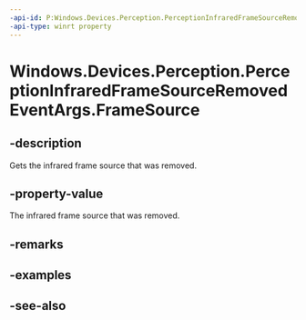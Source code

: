 ----api-id: P:Windows.Devices.Perception.PerceptionInfraredFrameSourceRemovedEventArgs.FrameSource
-api-type: winrt property
---<!-- Property syntaxpublic Windows.Devices.Perception.PerceptionInfraredFrameSource FrameSource { get; }--># Windows.Devices.Perception.PerceptionInfraredFrameSourceRemovedEventArgs.FrameSource## -descriptionGets the infrared frame source that was removed.## -property-valueThe infrared frame source that was removed.## -remarks## -examples## -see-also